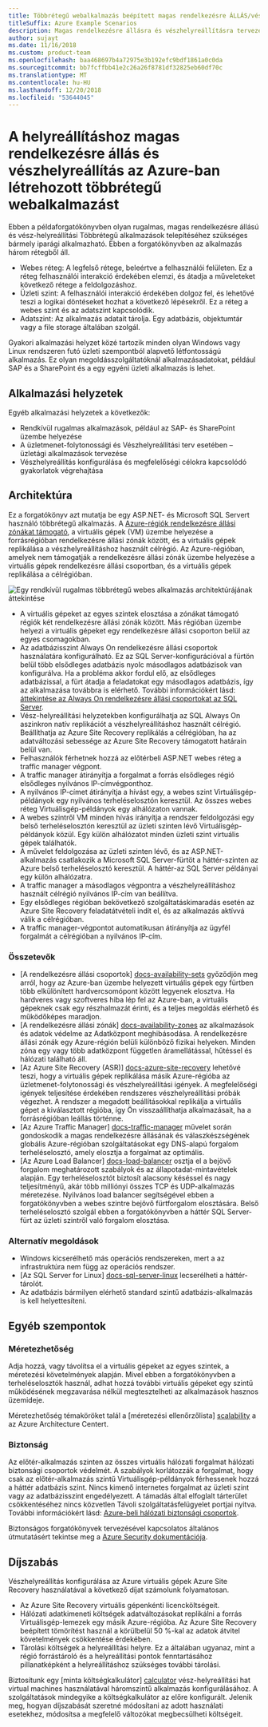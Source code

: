 ```yaml
---
title: Többrétegű webalkalmazás beépített magas rendelkezésre ÁLLÁS/vészhelyreállítás
titleSuffix: Azure Example Scenarios
description: Magas rendelkezésre állásra és vészhelyreállításra tervezett többrétegű webalkalmazást hozhat létre az Azure-ban Azure-beli virtuális gépek, rendelkezésre állási csoportok, rendelkezésre állási zónák, az Azure Site Recovery és az Azure Traffic Manager használatával
author: sujayt
ms.date: 11/16/2018
ms.custom: product-team
ms.openlocfilehash: baa468697b4a72975e3b192efc9bdf1861a0c0da
ms.sourcegitcommit: bb7fcffbb41e2c26a26f8781df32825eb60df70c
ms.translationtype: MT
ms.contentlocale: hu-HU
ms.lasthandoff: 12/20/2018
ms.locfileid: "53644045"
---
```

# <a name="multitier-web-application-built-for-high-availability-and-disaster-recovery-on-azure"></a>A helyreállításhoz magas rendelkezésre állás és vészhelyreállítás az Azure-ban létrehozott többrétegű webalkalmazást

Ebben a példaforgatókönyvben olyan rugalmas, magas rendelkezésre állású és vész-helyreállítási Többrétegű alkalmazások telepítéséhez szükséges bármely iparági alkalmazható. Ebben a forgatókönyvben az alkalmazás három rétegből áll.

- Webes réteg: A legfelső rétege, beleértve a felhasználói felületen. Ez a réteg felhasználói interakció érdekében elemzi, és átadja a műveleteket következő rétege a feldolgozáshoz.
- Üzleti szint: A felhasználói interakció érdekében dolgoz fel, és lehetővé teszi a logikai döntéseket hozhat a következő lépésekről. Ez a réteg a webes szint és az adatszint kapcsolódik.
- Adatszint: Az alkalmazás adatait tárolja. Egy adatbázis, objektumtár vagy a file storage általában szolgál.

Gyakori alkalmazási helyzet közé tartozik minden olyan Windows vagy Linux rendszeren futó üzleti szempontból alapvető létfontosságú alkalmazás. Ez olyan megoldásszolgáltatóknál alkalmazásadatokat, például SAP és a SharePoint és a egy egyéni üzleti alkalmazás is lehet.

## <a name="relevant-use-cases"></a>Alkalmazási helyzetek

Egyéb alkalmazási helyzetek a következők:

- Rendkívül rugalmas alkalmazások, például az SAP- és SharePoint üzembe helyezése
- A üzletmenet-folytonossági és Vészhelyreállítási terv esetében – üzletági alkalmazások tervezése
- Vészhelyreállítás konfigurálása és megfelelőségi célokra kapcsolódó gyakorlatok végrehajtása

## <a name="architecture"></a>Architektúra

Ez a forgatókönyv azt mutatja be egy ASP.NET- és Microsoft SQL Servert használó többrétegű alkalmazás. A [Azure-régiók rendelkezésre állási zónákat támogató](/azure/availability-zones/az-overview#regions-that-support-availability-zones), a virtuális gépek (VM) üzembe helyezése a forrásrégióban rendelkezésre állási zónák között, és a virtuális gépek replikálása a vészhelyreállításhoz használt célrégió. Az Azure-régióban, amelyek nem támogatják a rendelkezésre állási zónák üzembe helyezése a virtuális gépek rendelkezésre állási csoportban, és a virtuális gépek replikálása a célrégióban.

![Egy rendkívül rugalmas többrétegű webes alkalmazás architektúrájának áttekintése][architecture]

- A virtuális gépeket az egyes szintek elosztása a zónákat támogató régiók két rendelkezésre állási zónák között. Más régióban üzembe helyezi a virtuális gépeket egy rendelkezésre állási csoporton belül az egyes csomagokban.
- Az adatbázisszint Always On rendelkezésre állási csoportok használatára konfigurálható. Ez az SQL Server-konfigurációval a fürtön belül több elsődleges adatbázis nyolc másodlagos adatbázisok van konfigurálva. Ha a probléma akkor fordul elő, az elsődleges adatbázissal, a fürt átadja a feladatokat egy másodlagos adatbázis, így az alkalmazása továbbra is elérhető. További információkért lásd: [áttekintése az Always On rendelkezésre állási csoportokat az SQL Server][docs-sql-always-on].
- Vész-helyreállítási helyzetekben konfigurálhatja az SQL Always On aszinkron natív replikációt a vészhelyreállításhoz használt célrégió. Beállíthatja az Azure Site Recovery replikálás a célrégióban, ha az adatváltozási sebessége az Azure Site Recovery támogatott határain belül van.
- Felhasználók férhetnek hozzá az előtérbeli ASP.NET webes réteg a traffic manager végpont.
- A traffic manager átirányítja a forgalmat a forrás elsődleges régió elsődleges nyilvános IP-címvégponthoz.
- A nyilvános IP-címet átirányítja a hívást egy, a webes szint Virtuálisgép-példányok egy nyilvános terheléselosztón keresztül. Az összes webes réteg Virtuálisgép-példányok egy alhálózaton vannak.
- A webes szintről VM minden hívás irányítja a rendszer feldolgozási egy belső terheléselosztón keresztül az üzleti szinten lévő Virtuálisgép-példányok közül. Egy külön alhálózatot minden üzleti szint virtuális gépek találhatók.
- A művelet feldolgozása az üzleti szinten lévő, és az ASP.NET-alkalmazás csatlakozik a Microsoft SQL Server-fürtöt a háttér-szinten az Azure belső terheléselosztó keresztül. A háttér-az SQL Server példányai egy külön alhálózatra.
- A traffic manager a másodlagos végpontra a vészhelyreállításhoz használt célrégió nyilvános IP-cím van beállítva.
- Egy elsődleges régióban bekövetkező szolgáltatáskimaradás esetén az Azure Site Recovery feladatátvételi indít el, és az alkalmazás aktívvá válik a célrégióban.
- A traffic manager-végpontot automatikusan átirányítja az ügyfél forgalmát a célrégióban a nyilvános IP-cím.

### <a name="components"></a>Összetevők

- [A rendelkezésre állási csoportok] [ docs-availability-sets] győződjön meg arról, hogy az Azure-ban üzembe helyezett virtuális gépek egy fürtben több elkülönített hardvercsomópont között legyenek elosztva. Ha hardveres vagy szoftveres hiba lép fel az Azure-ban, a virtuális gépeknek csak egy részhalmazát érinti, és a teljes megoldás elérhető és működőképes maradjon.
- [A rendelkezésre állási zónák] [ docs-availability-zones] az alkalmazások és adatok védelme az Adatközpont meghibásodása. A rendelkezésre állási zónák egy Azure-régión belüli különböző fizikai helyeken. Minden zóna egy vagy több adatközpont független áramellátással, hűtéssel és hálózati található áll.
- [Az Azure Site Recovery (ASR)] [ docs-azure-site-recovery] lehetővé teszi, hogy a virtuális gépek replikálása másik Azure-régióba az üzletmenet-folytonossági és vészhelyreállítási igények. A megfelelőségi igények teljesítése érdekében rendszeres vészhelyreállítási próbák végezhet. A rendszer a megadott beállításokkal replikálja a virtuális gépet a kiválasztott régióba, így Ön visszaállíthatja alkalmazásait, ha a forrásrégióban leállás történne.
- [Az Azure Traffic Manager] [ docs-traffic-manager] művelet során gondoskodik a magas rendelkezésre állásának és válaszkészségének globális Azure-régióban szolgáltatásokat egy DNS-alapú forgalom terheléselosztó, amely elosztja a forgalmat az optimális.
- [Az Azure Load Balancer] [ docs-load-balancer] osztja el a bejövő forgalom meghatározott szabályok és az állapotadat-mintavételek alapján. Egy terheléselosztót biztosít alacsony késéssel és nagy teljesítményű, akár több milliónyi összes TCP és UDP-alkalmazás méretezése. Nyilvános load balancer segítségével ebben a forgatókönyvben a webes szintre bejövő fürtforgalom elosztására. Belső terheléselosztó szolgál ebben a forgatókönyvben a háttér SQL Server-fürt az üzleti szintről való forgalom elosztása.

### <a name="alternatives"></a>Alternatív megoldások

- Windows kicserélhető más operációs rendszereken, mert a az infrastruktúra nem függ az operációs rendszer.
- [Az SQL Server for Linux] [ docs-sql-server-linux] lecserélheti a háttér-tárolót.
- Az adatbázis bármilyen elérhető standard szintű adatbázis-alkalmazás is kell helyettesíteni.

## <a name="other-considerations"></a>Egyéb szempontok

### <a name="scalability"></a>Méretezhetőség

Adja hozzá, vagy távolítsa el a virtuális gépeket az egyes szintek, a méretezési követelmények alapján. Mivel ebben a forgatókönyvben a terheléselosztók használ, adhat hozzá további virtuális gépeket egy szintű működésének megzavarása nélkül megtesztelheti az alkalmazások hasznos üzemideje.

Méretezhetőség témaköröket talál a [méretezési ellenőrzőlista] [ scalability] a az Azure Architecture Centert.

### <a name="security"></a>Biztonság

Az előtér-alkalmazás szinten az összes virtuális hálózati forgalmat hálózati biztonsági csoportok védelmét. A szabályok korlátozzák a forgalmat, hogy csak az előtér-alkalmazás szintű Virtuálisgép-példányok férhessenek hozzá a háttér adatbázis szint. Nincs kimenő internetes forgalmat az üzleti szint vagy az adatbázisszint engedélyezett. A támadás által elfoglalt tárterület csökkentéséhez nincs közvetlen Távoli szolgáltatásfelügyelet portjai nyitva. További információkért lásd: [Azure-beli hálózati biztonsági csoportok][docs-nsg].

Biztonságos forgatókönyvek tervezésével kapcsolatos általános útmutatásért tekintse meg a [Azure Security dokumentációja][security].

## <a name="pricing"></a>Díjszabás

Vészhelyreállítás konfigurálása az Azure virtuális gépek Azure Site Recovery használatával a következő díjat számolunk folyamatosan.

- Az Azure Site Recovery virtuális gépenkénti licencköltségeit.
- Hálózati adatkimeneti költségek adatváltozásokat replikálni a forrás Virtuálisgép-lemezek egy másik Azure-régióba. Az Azure Site Recovery beépített tömörítést használ a körülbelül 50 %-kal az adatok átvitel követelmények csökkentése érdekében.
- Tárolási költségek a helyreállítási helyre. Ez a általában ugyanaz, mint a régió forrástároló és a helyreállítási pontok fenntartásához pillanatképként a helyreállításhoz szükséges további tárolási.

Biztosítunk egy [minta költségkalkulátor] [ calculator] vész-helyreállítási hat virtual machines használatával háromszintű alkalmazás konfigurálásához. A szolgáltatások mindegyike a költségkalkulátor az előre konfigurált. Jelenik meg, hogyan díjszabását szeretné módosítani az adott használati esetekhez, módosítsa a megfelelő változókat megbecsülheti költségeit.

<!-- links -->
[architecture]: ./media/arhitecture-disaster-recovery-multi-tier-app.png
[autoscaling]: /azure/architecture/best-practices/auto-scaling
[availability]: ../../checklist/availability.md
[resiliency]: /azure/architecture/resiliency/
[security]: /azure/security/
[scalability]: /azure/architecture/checklist/scalability
[docs-availability-zones]: /azure/availability-zones/az-overview
[docs-load-balancer]: /azure/load-balancer/load-balancer-overview
[docs-nsg]: /azure/virtual-network/security-overview
[docs-vmss]: /azure/virtual-machine-scale-sets/overview
[docs-sql-always-on]: /sql/database-engine/availability-groups/windows/overview-of-always-on-availability-groups-sql-server
[docs-vmss-autoscale]: /azure/virtual-machine-scale-sets/virtual-machine-scale-sets-autoscale-overview
[docs-vnet]: /azure/virtual-network/virtual-networks-overview
[docs-sql-server-linux]: /sql/linux/sql-server-linux-overview?view=sql-server-linux-2017
[docs-traffic-manager]: /azure/traffic-manager/
[docs-azure-site-recovery]: /azure/site-recovery/azure-to-azure-quickstart/
[docs-availability-sets]: /azure/virtual-machines/windows/manage-availability/
[calculator]: https://azure.com/e/6835332265044d6d931d68c917979e6d/
